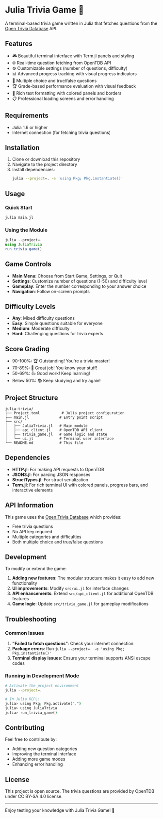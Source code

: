 # Julia Trivia Game 🎯

A terminal-based trivia game written in Julia that fetches questions from the [Open Trivia Database](https://opentdb.com/) API.

## Features

- 🎮 Beautiful terminal interface with Term.jl panels and styling
- 🌐 Real-time question fetching from OpenTDB API
- ⚙️ Customizable settings (number of questions, difficulty)
- 📊 Advanced progress tracking with visual progress indicators
- 🎲 Multiple choice and true/false questions
- 🏆 Grade-based performance evaluation with visual feedback
- 🎨 Rich text formatting with colored panels and borders
- 📋 Professional loading screens and error handling

## Requirements

- Julia 1.6 or higher
- Internet connection (for fetching trivia questions)

## Installation

1. Clone or download this repository
2. Navigate to the project directory
3. Install dependencies:
   ```bash
   julia --project=. -e 'using Pkg; Pkg.instantiate()'
   ```

## Usage

### Quick Start
```bash
julia main.jl
```

### Using the Module
```julia
julia --project=.
using JuliaTrivia
run_trivia_game()
```

## Game Controls

- **Main Menu**: Choose from Start Game, Settings, or Quit
- **Settings**: Customize number of questions (1-50) and difficulty level
- **Gameplay**: Enter the number corresponding to your answer choice
- **Navigation**: Follow on-screen prompts

## Difficulty Levels

- **Any**: Mixed difficulty questions
- **Easy**: Simple questions suitable for everyone
- **Medium**: Moderate difficulty
- **Hard**: Challenging questions for trivia experts

## Score Grading

- 90-100%: 🏆 Outstanding! You're a trivia master!
- 70-89%: 🥇 Great job! You know your stuff!
- 50-69%: 👍 Good work! Keep learning!
- Below 50%: 📚 Keep studying and try again!

## Project Structure

```
julia-trivia/
├── Project.toml          # Julia project configuration
├── main.jl              # Entry point script
├── src/
│   ├── JuliaTrivia.jl   # Main module
│   ├── api_client.jl    # OpenTDB API client
│   ├── trivia_game.jl   # Game logic and state
│   └── ui.jl            # Terminal user interface
└── README.md            # This file
```

## Dependencies

- **HTTP.jl**: For making API requests to OpenTDB
- **JSON3.jl**: For parsing JSON responses
- **StructTypes.jl**: For struct serialization
- **Term.jl**: For rich terminal UI with colored panels, progress bars, and interactive elements

## API Information

This game uses the [Open Trivia Database](https://opentdb.com/) which provides:
- Free trivia questions
- No API key required
- Multiple categories and difficulties
- Both multiple choice and true/false questions

## Development

To modify or extend the game:

1. **Adding new features**: The modular structure makes it easy to add new functionality
2. **UI improvements**: Modify `src/ui.jl` for interface changes
3. **API enhancements**: Extend `src/api_client.jl` for additional OpenTDB features
4. **Game logic**: Update `src/trivia_game.jl` for gameplay modifications

## Troubleshooting

### Common Issues

1. **"Failed to fetch questions"**: Check your internet connection
2. **Package errors**: Run `julia --project=. -e 'using Pkg; Pkg.instantiate()'`
3. **Terminal display issues**: Ensure your terminal supports ANSI escape codes

### Running in Development Mode

```bash
# Activate the project environment
julia --project=.

# In Julia REPL:
julia> using Pkg; Pkg.activate(".")
julia> using JuliaTrivia
julia> run_trivia_game()
```

## Contributing

Feel free to contribute by:
- Adding new question categories
- Improving the terminal interface
- Adding more game modes
- Enhancing error handling

## License

This project is open source. The trivia questions are provided by OpenTDB under CC BY-SA 4.0 license.

---

Enjoy testing your knowledge with Julia Trivia Game! 🎉
